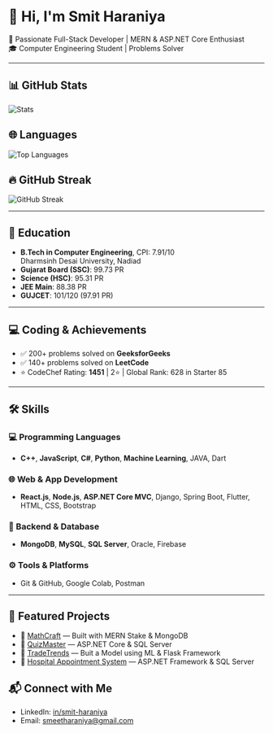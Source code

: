 # 👋 Hi, I'm Smit Haraniya

🚀 Passionate Full-Stack Developer | MERN & ASP.NET Core Enthusiast  
🎓 Computer Engineering Student | Problems Solver

---

## 📊 GitHub Stats
![Stats](https://github-readme-stats.vercel.app/api?username=SmitHaraniya35&show_icons=true&theme=radical)

## 🌐 Languages
![Top Languages](https://github-readme-stats.vercel.app/api/top-langs/?username=SmitHaraniya35&exclude_repo=Chat-Application-Chatify-Django&layout=compact&theme=radical)

## 🔥 GitHub Streak
![GitHub Streak](https://streak-stats.demolab.com?user=SmitHaraniya35&theme=radical&hide_border=false)


---

## 🧠 Education
- **B.Tech in Computer Engineering**, CPI: 7.91/10  
  Dharmsinh Desai University, Nadiad  
- **Gujarat Board (SSC)**: 99.73 PR  
- **Science (HSC)**: 95.31 PR  
- **JEE Main**: 88.38 PR  
- **GUJCET**: 101/120 (97.91 PR)  

---

## 💻 Coding & Achievements
- ✅ 200+ problems solved on **GeeksforGeeks**  
- ✅ 140+ problems solved on **LeetCode**  
- ⭐ CodeChef Rating: **1451** | 2⭐ | Global Rank: 628 in Starter 85   

---

## 🛠️ Skills

### 💻 Programming Languages
- **C++**, **JavaScript**, **C#**, **Python**, **Machine Learning**, JAVA, Dart

### 🌐 Web & App Development
- **React.js**, **Node.js**, **ASP.NET Core MVC**, Django, Spring Boot, Flutter, HTML, CSS, Bootstrap

### 🧠 Backend & Database
- **MongoDB**, **MySQL**, **SQL Server**, Oracle, Firebase

### ⚙️ Tools & Platforms
- Git & GitHub, Google Colab, Postman

---

## 🌟 Featured Projects
- 🔗 [MathCraft](https://github.com/SmitHaraniya35/MathCraft) — Built with MERN Stake & MongoDB
- 🔗 [QuizMaster](https://github.com/SmitHaraniya35/QuizMasters) — ASP.NET Core & SQL Server   
- 🔗 [TradeTrends](https://github.com/SmitHaraniya35/TradeTrends) — Buit a Model using ML & Flask Framework
- 🔗 [Hospital Appointment System](https://github.com/SmitHaraniya35/Hospital-Appointment-System) — ASP.NET Framework & SQL Server    

## 📬 Connect with Me
- LinkedIn: [in/smit-haraniya](https://linkedin.com/in/smit-haraniya)
- Email: smeetharaniya@gmail.com

